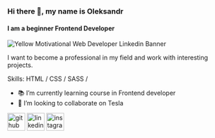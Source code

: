 ### Hi there 👋, my name is Oleksandr
#### I am a beginner Frontend Developer
![Yellow Motivational Web Developer Linkedin Banner](https://user-images.githubusercontent.com/67265548/172680962-87cd55c2-c25b-44e8-9a67-8ba229a4f7fc.gif)


I want to become a professional in my field and work with interesting projects.

Skills: HTML / CSS / SASS /


- 📚 I’m currently learning course in Frontend developer 
- 💼 I’m looking to collaborate on Tesla 


[<img src='https://cdn.jsdelivr.net/npm/simple-icons@3.0.1/icons/github.svg' alt='github' height='40'>](https://github.com/Joneroom)  [<img src='https://cdn.jsdelivr.net/npm/simple-icons@3.0.1/icons/linkedin.svg' alt='linkedin' height='40'>](https://www.linkedin.com/in/oleksandr-manuilenko/)  [<img src='https://cdn.jsdelivr.net/npm/simple-icons@3.0.1/icons/instagram.svg' alt='instagram' height='40'>](https://www.instagram.com/joneroom/)  

